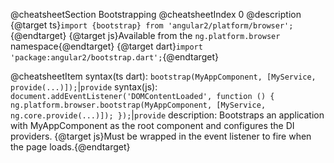 @cheatsheetSection
Bootstrapping
@cheatsheetIndex 0
@description
{@target ts}`import {bootstrap} from 'angular2/platform/browser';`{@endtarget}
{@target js}Available from the `ng.platform.browser` namespace{@endtarget}
{@target dart}`import 'package:angular2/bootstrap.dart';`{@endtarget}

@cheatsheetItem
syntax(ts dart):
`bootstrap​(MyAppComponent, [MyService, provide(...)]);`|`provide`
syntax(js):
`document.addEventListener('DOMContentLoaded', function () {
  ng.platform.browser.bootstrap(MyAppComponent,
    [MyService, ng.core.provide(...)]);
});`|`provide`
description:
Bootstraps an application with MyAppComponent as the root component and configures the DI providers. {@target js}Must be wrapped in the event listener to fire when the page loads.{@endtarget}
